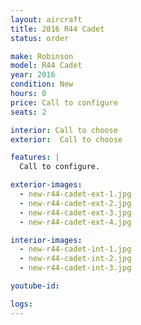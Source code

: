 ```yaml
---
layout: aircraft
title: 2016 R44 Cadet
status: order

make: Robinson
model: R44 Cadet
year: 2016
condition: New
hours: 0
price: Call to configure
seats: 2

interior: Call to choose
exterior:  Call to choose

features: |
  Call to configure.

exterior-images:
  - new-r44-cadet-ext-1.jpg
  - new-r44-cadet-ext-2.jpg
  - new-r44-cadet-ext-3.jpg
  - new-r44-cadet-ext-4.jpg

interior-images:
  - new-r44-cadet-int-1.jpg
  - new-r44-cadet-int-2.jpg
  - new-r44-cadet-int-3.jpg

youtube-id:

logs:
---
```

